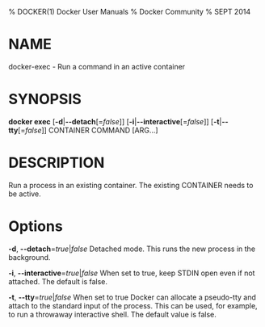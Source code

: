 % DOCKER(1) Docker User Manuals
% Docker Community
% SEPT 2014
# NAME
docker-exec - Run a command in an active container

# SYNOPSIS
**docker exec**
[**-d**|**--detach**[=*false*]]
[**-i**|**--interactive**[=*false*]]
[**-t**|**--tty**[=*false*]]
 CONTAINER COMMAND [ARG...]

# DESCRIPTION

Run a process in an existing container. The existing CONTAINER needs to be active.

# Options

**-d**, **--detach**=*true*|*false*
   Detached mode. This runs the new process in the background.

**-i**, **--interactive**=*true*|*false*
   When set to true, keep STDIN open even if not attached. The default is false.

**-t**, **--tty**=*true*|*false*
   When set to true Docker can allocate a pseudo-tty and attach to the standard
input of the process. This can be used, for example, to run a throwaway
interactive shell. The default value is false.

